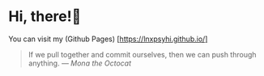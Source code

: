# Hi, there!👋


You can visit my (Github Pages) [https://lnxpsyhi.github.io/]

> If we pull together and commit ourselves, then we can push through anything.
— *Mona the Octocat*

<!-- TO DO: add more details about me later -->
